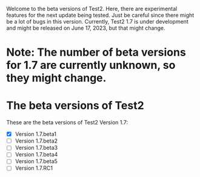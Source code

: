 Welcome to the beta versions of Test2. Here, there are experimental features for the next update being tested. Just be careful since there might be a lot of bugs in this version. Currently, Test2 1.7 is under development and might be released on June 17, 2023, but that might change.

# Note: The number of beta versions for 1.7 are currently unknown, so they might change.

# The beta versions of Test2
These are the beta versions of Test2 Version 1.7:
- [x] Version 1.7.beta1
- [ ] Version 1.7.beta2
- [ ] Version 1.7.beta3
- [ ] Version 1.7.beta4
- [ ] Version 1.7.beta5
- [ ] Version 1.7.RC1
